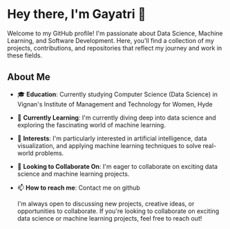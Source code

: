 # Hey there, I'm Gayatri 👋

Welcome to my GitHub profile! I'm passionate about Data Science, Machine Learning, and Software Development. Here, you'll find a collection of my projects, contributions, and repositories that reflect my journey and work in these fields.

## About Me

- 🎓 **Education**: Currently studying Computer Science (Data Science) in Vignan's Institute of Management and Technology for Women, Hyde
- 🌱 **Currently Learning**: I'm currently diving deep into data science and exploring the fascinating world of machine learning.
- 👀 **Interests**: I'm particularly interested in artificial intelligence, data visualization, and applying machine learning techniques to solve real-world problems.
- 💞 **Looking to Collaborate On**: I'm eager to collaborate on exciting data science and machine learning projects.
- 📫 **How to reach me**: Contact me on github

  I'm always open to discussing new projects, creative ideas, or opportunities to collaborate. If you're looking to collaborate on exciting data science or machine learning projects, feel free to reach out!

